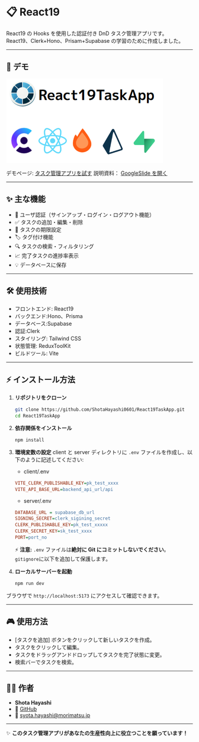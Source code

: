 # 📋 React19

React19 の Hooks を使用した認証付き DnD タスク管理アプリです。
React19、Clerk+Hono、Prisam+Supabase の学習のために作成しました。

---

## 🚀 デモ

![タスク管理アプリスクリーンショット](client/public/images/readme/title2.png)

デモページ: [タスク管理アプリを試す](https://react19-task-app-client.vercel.app/)
説明資料： [GoogleSlide を開く](https://docs.google.com/presentation/d/1qkqk8Rfvsz4jDaKrkNyvebYhixklNKejIz509w7UMcA/edit?usp=sharing)

---

## ✨ 主な機能

- 🔐 ユーザ認証（サインアップ・ログイン・ログアウト機能）
- ✅ タスクの追加・編集・削除
- 📅 タスクの期限設定
- 🏷️ タグ付け機能
- 🔍 タスクの検索・フィルタリング
- 📈 完了タスクの進捗率表示
- 💡 データベースに保存

---

## 🛠️ 使用技術

- フロントエンド: React19
- バックエンド:Hono、Prisma
- データベース:Supabase
- 認証:Clerk
- スタイリング: Tailwind CSS
- 状態管理: ReduxToolKit
- ビルドツール: Vite

---

## ⚡ インストール方法

1. **リポジトリをクローン**

   ```bash
   git clone https://github.com/ShotaHayashi0601/React19TaskApp.git
   cd React19TaskApp
   ```

2. **依存関係をインストール**

   ```bash
   npm install
   ```

3. **環境変数の設定**
   client と server ディレクトリに `.env` ファイルを作成し、以下のように記述してください:

   - client/.env

   ```ini
   VITE_CLERK_PUBLISHABLE_KEY=pk_test_xxxx
   VITE_API_BASE_URL=backend_api_url/api
   ```

   - server/.env

   ```ini
   DATABASE_URL = supabase_db_url
   SIGNING_SECRET=clerk_sigining_secret
   CLERK_PUBLISHABLE_KEY=pk_test_xxxxx
   CLERK_SECRET_KEY=sk_test_xxxx
   PORT=port_no
   ```

   ⚡ **注意:** `.env` ファイルは**絶対に Git にコミットしないでください**。`gitignore`に以下を追加して保護します。

4. **ローカルサーバーを起動**
   ```bash
   npm run dev
   ```

ブラウザで `http://localhost:5173` にアクセスして確認できます。

---

## 🎮 使用方法

- [タスクを追加] ボタンをクリックして新しいタスクを作成。
- タスクをクリックして編集。
- タスクをドラッグアンドドロップしてタスクを完了状態に変更。
- 検索バーでタスクを検索。

---

## 👨‍💻 作者

- **Shota Hayashi**
- 💼 [GitHub](https://github.com/yourusername)
- 📩 syota.hayashi@morimatsu.jp

---

✨ **このタスク管理アプリがあなたの生産性向上に役立つことを願っています！**

